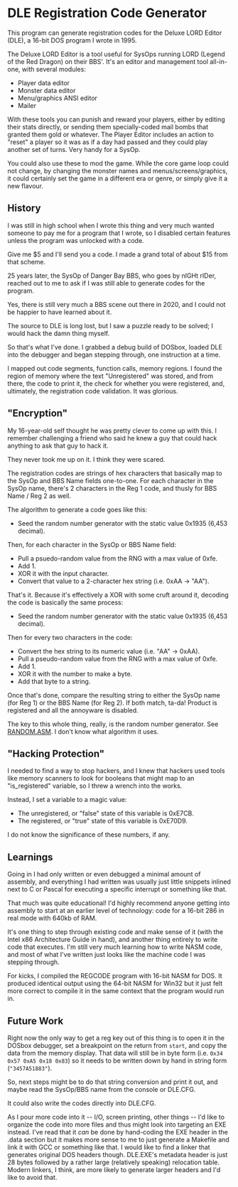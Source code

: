 # DLE Registration Code Generator

This program can generate registration codes for the Deluxe LORD Editor
(DLE), a 16-bit DOS program I wrote in 1995.

The Deluxe LORD Editor is a tool useful for SysOps running LORD
(Legend of the Red Dragon) on their BBS'. It's an editor and management
tool all-in-one, with several modules:

* Player data editor
* Monster data editor
* Menu/graphics ANSI editor
* Mailer

With these tools you can punish and reward your players, either by
editing their stats directly, or sending them specially-coded mail bombs
that granted them gold or whatever. The Player Editor includes an action
to "reset" a player so it was as if a day had passed and they could play
another set of turns. Very handy for a SysOp.

You could also use these to mod the game. While the core game loop could
not change, by changing the monster names and menus/screens/graphics, it
could certainly set the game in a different era or genre, or simply give
it a new flavour.

## History

I was still in high school when I wrote this thing and very much wanted
someone to pay me for a program that I wrote, so I disabled certain
features unless the program was unlocked with a code.

Give me $5 and I'll send you a code. I made a grand total of about $15
from that scheme.

25 years later, the SysOp of Danger Bay BBS, who goes by nIGHt rIDer,
reached out to me to ask if I was still able to generate codes for the
program.

Yes, there is still very much a BBS scene out there in 2020, and I
could not be happier to have learned about it.

The source to DLE is long lost, but I saw a puzzle ready to be solved;
I would hack the damn thing myself.

So that's what I've done. I grabbed a debug build of DOSbox, loaded DLE
into the debugger and began stepping through, one instruction at a time.

I mapped out code segments, function calls, memory regions. I found the
region of memory where the text "Unregistered" was stored, and from
there, the code to print it, the check for whether you were registered,
and, ultimately, the registration code validation. It was glorious.

## "Encryption"

My 16-year-old self thought he was pretty clever to come up with this.
I remember challenging a friend who said he knew a guy that could hack
anything to ask that guy to hack it.

They never took me up on it. I think they were scared.

The registration codes are strings of hex characters that basically
map to the SysOp and BBS Name fields one-to-one. For each character
in the SysOp name, there's 2 characters in the Reg 1 code, and thusly
for BBS Name / Reg 2 as well.

The algorithm to generate a code goes like this:

* Seed the random number generator with the static value 0x1935
  (6,453 decimal).

Then, for each character in the SysOp or BBS Name field:

* Pull a psuedo-random value from the RNG with a max value of 0xfe.
* Add 1.
* XOR it with the input character.
* Convert that value to a 2-character hex string (i.e. 0xAA -> "AA").

That's it. Because it's effectively a XOR with some cruft around it,
decoding the code is basically the same process:

* Seed the random number generator with the static value 0x1935
  (6,453 decimal).

Then for every two characters in the code:

* Convert the hex string to its numeric value (i.e. "AA" -> 0xAA).
* Pull a pseudo-random value from the RNG with a max value of 0xfe.
* Add 1.
* XOR it with the number to make a byte.
* Add that byte to a string.

Once that's done, compare the resulting string to either the SysOp name
(for Reg 1) or the BBS Name (for Reg 2). If both match, ta-da! Product
is registered and all the annoyware is disabled.

The key to this whole thing, really, is the random number generator.
See [RANDOM.ASM](SOURCE/RANDOM.ASM). I don't know what algorithm it
uses.

## "Hacking Protection"

I needed to find a way to stop hackers, and I knew that hackers used
tools like memory scanners to look for booleans that might map to an
"is_registered" variable, so I threw a wrench into the works.

Instead, I set a variable to a magic value:

* The unregistered, or "false" state of this variable is 0xE7CB.
* The registered, or "true" state of this variable is 0xE70D9.

I do not know the significance of these numbers, if any.

## Learnings

Going in I had only written or even debugged a minimal amount of
assembly, and everything I had written was usually just little snippets
inlined next to C or Pascal for executing a specific interrupt or
something like that.

That much was quite educational! I'd highly recommend anyone getting
into assembly to start at an earlier level of technology: code for a
16-bit 286 in real mode with 640kb of RAM.

It's one thing to step through existing code and make sense of it (with
the Intel x86 Architecture Guide in hand), and another thing entirely to
write code that executes. I'm still very much learning how to write NASM
code, and most of what I've written just looks like the machine code I
was stepping through.

For kicks, I compiled the REGCODE program with 16-bit NASM for DOS. It
produced identical output using the 64-bit NASM for Win32 but it just
felt more correct to compile it in the same context that the program
would run in.

## Future Work

Right now the only way to get a reg key out of this thing is to open it
in the DOSbox debugger, set a breakpoint on the return from `start`, and
copy the data from the memory display. That data will still be in byte
form (i.e. `0x34 0x57 0xA5 0x18 0x83`) so it needs to be written down by
hand in string form (`"3457A51883"`).

So, next steps might be to do that string conversion and print it out,
and maybe read the SysOp/BBS name from the console or DLE.CFG.

It could also write the codes directly into DLE.CFG.

As I pour more code into it -- I/O, screen printing, other things -- I'd
like to organize the code into more files and thus might look into
targeting an EXE instead. I've read that it _can_ be done by hand-coding
the EXE header in the .data section but it makes more sense to me to
just generate a Makefile and link it with GCC or something like that. I
would like to find a linker that generates original DOS headers though.
DLE.EXE's metadata header is just 28 bytes followed by a rather large
(relatively speaking) relocation table. Modern linkers, I think, are
more likely to generate larger headers and I'd like to avoid that.
